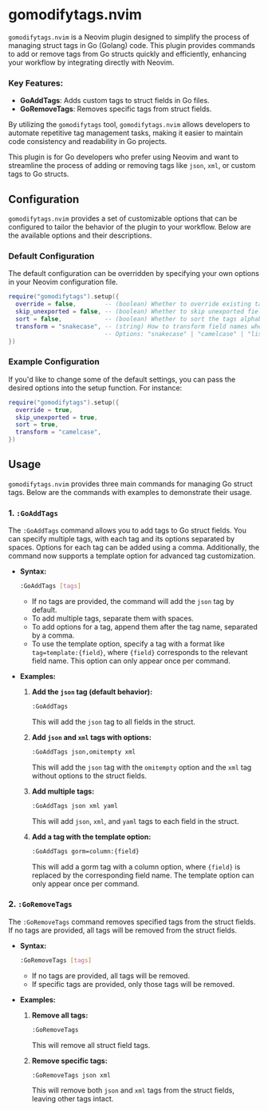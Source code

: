 # gomodifytags.nvim

`gomodifytags.nvim` is a Neovim plugin designed to simplify the process of managing struct tags in Go (Golang) code. This plugin provides commands to add or remove tags from Go structs quickly and efficiently, enhancing your workflow by integrating directly with Neovim.


### Key Features:
- **GoAddTags**: Adds custom tags to struct fields in Go files.
- **GoRemoveTags**: Removes specific tags from struct fields.

By utilizing the `gomodifytags` tool, `gomodifytags.nvim` allows developers to automate repetitive tag management tasks, making it easier to maintain code consistency and readability in Go projects. 

This plugin is for Go developers who prefer using Neovim and want to streamline the process of adding or removing tags like `json`, `xml`, or custom tags to Go structs.


## Configuration

`gomodifytags.nvim` provides a set of customizable options that can be configured to tailor the behavior of the plugin to your workflow. Below are the available options and their descriptions.

### Default Configuration

The default configuration can be overridden by specifying your own options in your Neovim configuration file.

```lua
require("gomodifytags").setup({
  override = false,        -- (boolean) Whether to override existing tags when adding new ones.
  skip_unexported = false, -- (boolean) Whether to skip unexported fields in structs.
  sort = false,            -- (boolean) Whether to sort the tags alphabetically by the tag key.
  transform = "snakecase", -- (string) How to transform field names when adding tags.
                           -- Options: "snakecase" | "camelcase" | "lispcase" | "pascalcase" | "titlecase" | "keep"
})
```

### Example Configuration

If you'd like to change some of the default settings, you can pass the desired options into the setup function. For instance:

```lua
require("gomodifytags").setup({
  override = true,
  skip_unexported = true,
  sort = true,
  transform = "camelcase",
})
```

## Usage

`gomodifytags.nvim` provides three main commands for managing Go struct tags. Below are the commands with examples to demonstrate their usage.

### 1. `:GoAddTags`

The `:GoAddTags` command allows you to add tags to Go struct fields. You can specify multiple tags, with each tag and its options separated by spaces. Options for each tag can be added using a comma. Additionally, the command now supports a template option for advanced tag customization.

- **Syntax:**
  ```bash
  :GoAddTags [tags]
  ```

  - If no tags are provided, the command will add the `json` tag by default.
  - To add multiple tags, separate them with spaces.
  - To add options for a tag, append them after the tag name, separated by a comma.
  - To use the template option, specify a tag with a format like `tag=template:{field}`, where `{field}` corresponds to the relevant field name. This option can only appear once per command.

- **Examples:**

  1. **Add the `json` tag (default behavior):**
     ```bash
     :GoAddTags
     ```
     This will add the `json` tag to all fields in the struct.

  2. **Add `json` and `xml` tags with options:**
     ```bash
     :GoAddTags json,omitempty xml
     ```
     This will add the `json` tag with the `omitempty` option and the `xml` tag without options to the struct fields.

  3. **Add multiple tags:**
     ```bash
     :GoAddTags json xml yaml
     ```
     This will add `json`, `xml`, and `yaml` tags to each field in the struct.

  4. **Add a tag with the template option:**
      ```bash
      :GoAddTags gorm=column:{field}
      ```
      This will add a gorm tag with a column option, where `{field}` is replaced by the corresponding field name. The template option can only appear once per command.


### 2. `:GoRemoveTags`

The `:GoRemoveTags` command removes specified tags from the struct fields. If no tags are provided, all tags will be removed from the struct fields.

- **Syntax:**
  ```bash
  :GoRemoveTags [tags]
  ```

  - If no tags are provided, all tags will be removed.
  - If specific tags are provided, only those tags will be removed.

- **Examples:**

  1. **Remove all tags:**
     ```bash
     :GoRemoveTags
     ```
     This will remove all struct field tags.

  2. **Remove specific tags:**
     ```bash
     :GoRemoveTags json xml
     ```
     This will remove both `json` and `xml` tags from the struct fields, leaving other tags intact.


